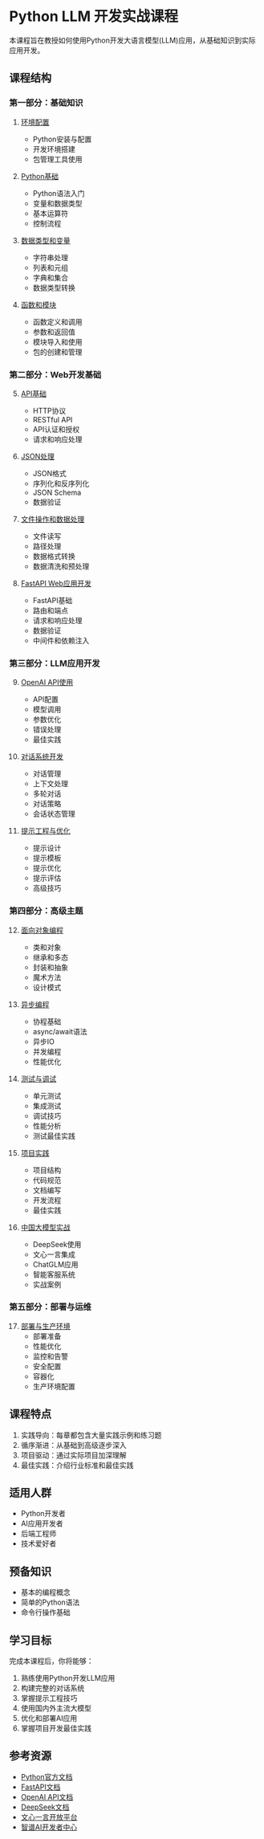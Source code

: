 # Python LLM 开发实战课程

本课程旨在教授如何使用Python开发大语言模型(LLM)应用，从基础知识到实际应用开发。

## 课程结构

### 第一部分：基础知识

1. [环境配置](./01-environment-setup/README.md)
   - Python安装与配置
   - 开发环境搭建
   - 包管理工具使用

2. [Python基础](./02-python-basics/README.md)
   - Python语法入门
   - 变量和数据类型
   - 基本运算符
   - 控制流程

3. [数据类型和变量](./03-data-types/README.md)
   - 字符串处理
   - 列表和元组
   - 字典和集合
   - 数据类型转换

4. [函数和模块](./04-functions/README.md)
   - 函数定义和调用
   - 参数和返回值
   - 模块导入和使用
   - 包的创建和管理

### 第二部分：Web开发基础

5. [API基础](./05-api-basics/README.md)
   - HTTP协议
   - RESTful API
   - API认证和授权
   - 请求和响应处理

6. [JSON处理](./06-json-handling/README.md)
   - JSON格式
   - 序列化和反序列化
   - JSON Schema
   - 数据验证

7. [文件操作和数据处理](./07-file-operations/README.md)
   - 文件读写
   - 路径处理
   - 数据格式转换
   - 数据清洗和预处理

8. [FastAPI Web应用开发](./08-web-basics/README.md)
   - FastAPI基础
   - 路由和端点
   - 请求和响应处理
   - 数据验证
   - 中间件和依赖注入

### 第三部分：LLM应用开发

9. [OpenAI API使用](./09-openai-basics/README.md)
   - API配置
   - 模型调用
   - 参数优化
   - 错误处理
   - 最佳实践

10. [对话系统开发](./10-dialogue-systems/README.md)
    - 对话管理
    - 上下文处理
    - 多轮对话
    - 对话策略
    - 会话状态管理

11. [提示工程与优化](./11-prompt-engineering/README.md)
    - 提示设计
    - 提示模板
    - 提示优化
    - 提示评估
    - 高级技巧

### 第四部分：高级主题

12. [面向对象编程](./12-oop/README.md)
    - 类和对象
    - 继承和多态
    - 封装和抽象
    - 魔术方法
    - 设计模式

13. [异步编程](./13-async/README.md)
    - 协程基础
    - async/await语法
    - 异步IO
    - 并发编程
    - 性能优化

14. [测试与调试](./14-testing/README.md)
    - 单元测试
    - 集成测试
    - 调试技巧
    - 性能分析
    - 测试最佳实践

15. [项目实践](./15-project/README.md)
    - 项目结构
    - 代码规范
    - 文档编写
    - 开发流程
    - 最佳实践

16. [中国大模型实战](./16-chinese-llms/README.md)
    - DeepSeek使用
    - 文心一言集成
    - ChatGLM应用
    - 智能客服系统
    - 实战案例

### 第五部分：部署与运维

17. [部署与生产环境](./17-deployment/README.md)
    - 部署准备
    - 性能优化
    - 监控和告警
    - 安全配置
    - 容器化
    - 生产环境配置

## 课程特点

1. 实践导向：每章都包含大量实践示例和练习题
2. 循序渐进：从基础到高级逐步深入
3. 项目驱动：通过实际项目加深理解
4. 最佳实践：介绍行业标准和最佳实践

## 适用人群

- Python开发者
- AI应用开发者
- 后端工程师
- 技术爱好者

## 预备知识

- 基本的编程概念
- 简单的Python语法
- 命令行操作基础

## 学习目标

完成本课程后，你将能够：
1. 熟练使用Python开发LLM应用
2. 构建完整的对话系统
3. 掌握提示工程技巧
4. 使用国内外主流大模型
5. 优化和部署AI应用
6. 掌握项目开发最佳实践

## 参考资源

- [Python官方文档](https://docs.python.org/)
- [FastAPI文档](https://fastapi.tiangolo.com/)
- [OpenAI API文档](https://platform.openai.com/docs/)
- [DeepSeek文档](https://platform.deepseek.com/)
- [文心一言开放平台](https://cloud.baidu.com/doc/WENXINWORKSHOP/index.html)
- [智谱AI开发者中心](https://open.bigmodel.cn/)
